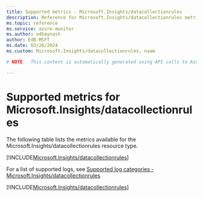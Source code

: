 ```yaml
---
title: Supported metrics - Microsoft.Insights/datacollectionrules
description: Reference for Microsoft.Insights/datacollectionrules metrics in Azure Monitor.
ms.topic: reference
ms.service: azure-monitor
ms.author: edbaynash
author: EdB-MSFT
ms.date: 03/26/2024
ms.custom: Microsoft.Insights/datacollectionrules, naam

# NOTE:  This content is automatically generated using API calls to Azure. Any edits made on these files will be overwritten in the next run of the script. 

---
```


  
# Supported metrics for Microsoft.Insights/datacollectionrules
  
The following table lists the metrics available for the Microsoft.Insights/datacollectionrules resource type.  
  
  
[!INCLUDE[Microsoft.Insights/datacollectionrules](./includes/metrics-headings-include.md)]  
  
  
  
For a list of supported logs, see [Supported log categories - Microsoft.Insights/datacollectionrules](../supported-logs/microsoft-insights-datacollectionrules-logs.md)  
  
 

[!INCLUDE[Microsoft.Insights/datacollectionrules](./includes/microsoft-insights-datacollectionrules-metrics-include.md)]
